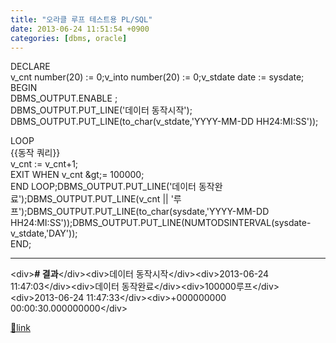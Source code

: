 ```yaml
---
title: "오라클 루프 테스트용 PL/SQL"
date: 2013-06-24 11:51:54 +0900
categories: [dbms, oracle]
---
```


DECLARE  
v_cnt number(20) := 0;v_into number(20) := 0;v_stdate date := sysdate;  
BEGIN  
DBMS_OUTPUT.ENABLE ;  
DBMS_OUTPUT.PUT_LINE('데이터 동작시작');  
DBMS_OUTPUT.PUT_LINE(to_char(v_stdate,'YYYY-MM-DD HH24:MI:SS'));  
  
LOOP  
{{동작 쿼리}}  
v_cnt := v_cnt+1;  
EXIT WHEN v_cnt &amp;gt;= 100000;  
END LOOP;DBMS_OUTPUT.PUT_LINE('데이터 동작완료');DBMS_OUTPUT.PUT_LINE(v_cnt || '루프');DBMS_OUTPUT.PUT_LINE(to_char(sysdate,'YYYY-MM-DD HH24:MI:SS'));DBMS_OUTPUT.PUT_LINE(NUMTODSINTERVAL(sysdate-v_stdate,'DAY'));  
END;             
- - - - - -

&lt;div&gt;**# 결과**&lt;/div&gt;&lt;div&gt;데이터 동작시작&lt;/div&gt;&lt;div&gt;2013-06-24 11:47:03&lt;/div&gt;&lt;div&gt;데이터 동작완료&lt;/div&gt;&lt;div&gt;100000루프&lt;/div&gt;&lt;div&gt;2013-06-24 11:47:33&lt;/div&gt;&lt;div&gt;+000000000 00:00:30.000000000&lt;/div&gt;  
  



[🔗link](http://www.mins01.com/mh/tech/read/841)
